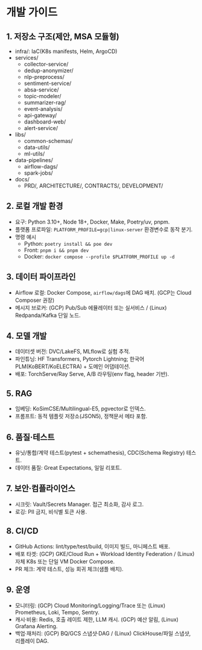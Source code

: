# 개발 가이드

## 1. 저장소 구조(제안, MSA 모듈형)
- infra/: IaC(K8s manifests, Helm, ArgoCD)
- services/
  - collector-service/
  - dedup-anonymizer/
  - nlp-preprocess/
  - sentiment-service/
  - absa-service/
  - topic-modeler/
  - summarizer-rag/
  - event-analysis/
  - api-gateway/
  - dashboard-web/
  - alert-service/
- libs/
  - common-schemas/
  - data-utils/
  - ml-utils/
- data-pipelines/
  - airflow-dags/
  - spark-jobs/
- docs/
  - PRD/, ARCHITECTURE/, CONTRACTS/, DEVELOPMENT/

## 2. 로컬 개발 환경
- 요구: Python 3.10+, Node 18+, Docker, Make, Poetry/uv, pnpm.
- 플랫폼 프로파일: `PLATFORM_PROFILE=gcp|linux-server` 환경변수로 동작 분기.
- 명령 예시
  - Python: `poetry install && poe dev`
  - Front: `pnpm i && pnpm dev`
  - Docker: `docker compose --profile $PLATFORM_PROFILE up -d`

## 3. 데이터 파이프라인
- Airflow 로컬: Docker Compose, `airflow/dags`에 DAG 배치. (GCP는 Cloud Composer 권장)
- 메시지 브로커: (GCP) Pub/Sub 에뮬레이터 또는 실서비스 / (Linux) Redpanda/Kafka 단일 노드.

## 4. 모델 개발
- 데이터셋 버전: DVC/LakeFS, MLflow로 실험 추적.
- 파인튜닝: HF Transformers, Pytorch Lightning; 한국어 PLM(KoBERT/KoELECTRA) + 도메인 어댑테이션.
- 배포: TorchServe/Ray Serve, A/B 라우팅(env flag, header 기반).

## 5. RAG
- 임베딩: KoSimCSE/Multilingual-E5, pgvector로 인덱스.
- 프롬프트: 동적 템플릿 저장소(JSON5), 정책문서 메타 포함.

## 6. 품질·테스트
- 유닛/통합/계약 테스트(pytest + schemathesis), CDC(Schema Registry) 테스트.
- 데이터 품질: Great Expectations, 일일 리포트.

## 7. 보안·컴플라이언스
- 시크릿: Vault/Secrets Manager. 접근 최소화, 감사 로그.
- 로깅: PII 금지, 비식별 토큰 사용.

## 8. CI/CD
- GitHub Actions: lint/type/test/build, 이미지 빌드, 마니페스트 배포.
- 배포 타겟: (GCP) GKE/Cloud Run + Workload Identity Federation / (Linux) 자체 K8s 또는 단일 VM Docker Compose.
- PR 체크: 계약 테스트, 성능 회귀 체크(샘플 배치).

## 9. 운영
- 모니터링: (GCP) Cloud Monitoring/Logging/Trace 또는 (Linux) Prometheus, Loki, Tempo, Sentry.
- 캐시·비용: Redis, 호출 레이트 제한, LLM 캐시. (GCP) 예산 알림, (Linux) Grafana Alerting.
- 백업·재처리: (GCP) BQ/GCS 스냅샷·DAG / (Linux) ClickHouse/파일 스냅샷, 리플레이 DAG.
